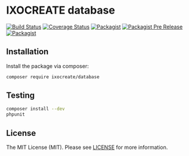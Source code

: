 # IXOCREATE database

[![Build Status](https://travis-ci.com/ixocreate/database.svg?branch=master)](https://travis-ci.com/ixocreate/database)
[![Coverage Status](https://coveralls.io/repos/github/ixocreate/database/badge.svg?branch=develop)](https://coveralls.io/github/ixocreate/database?branch=develop)
[![Packagist](https://img.shields.io/packagist/v/ixocreate/database.svg)](https://packagist.org/packages/ixocreate/database)
[![Packagist Pre Release](https://img.shields.io/packagist/vpre/ixocreate/database.svg)](https://packagist.org/packages/ixocreate/database)
[![Packagist](https://img.shields.io/packagist/l/ixocreate/database.svg)](https://packagist.org/packages/ixocreate/database)

## Installation

Install the package via composer:

```sh
composer require ixocreate/database
```

## Testing

```sh
composer install --dev
phpunit
```

## License

The MIT License (MIT). Please see [LICENSE](LICENSE) for more information.
